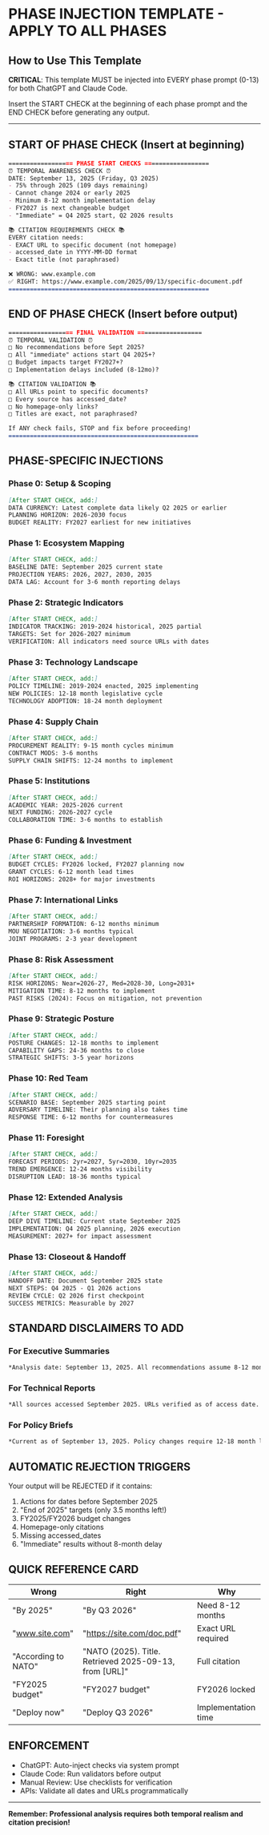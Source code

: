# PHASE INJECTION TEMPLATE - APPLY TO ALL PHASES

## How to Use This Template

**CRITICAL**: This template MUST be injected into EVERY phase prompt (0-13) for both ChatGPT and Claude Code.

Insert the START CHECK at the beginning of each phase prompt and the END CHECK before generating any output.

---

## START OF PHASE CHECK (Insert at beginning)

```markdown
================== PHASE START CHECKS ==================
⏰ TEMPORAL AWARENESS CHECK ⏰
DATE: September 13, 2025 (Friday, Q3 2025)
- 75% through 2025 (109 days remaining)
- Cannot change 2024 or early 2025
- Minimum 8-12 month implementation delay
- FY2027 is next changeable budget
- "Immediate" = Q4 2025 start, Q2 2026 results

📚 CITATION REQUIREMENTS CHECK 📚
EVERY citation needs:
- EXACT URL to specific document (not homepage)
- accessed_date in YYYY-MM-DD format
- Exact title (not paraphrased)

❌ WRONG: www.example.com
✅ RIGHT: https://www.example.com/2025/09/13/specific-document.pdf
========================================================
```

## END OF PHASE CHECK (Insert before output)

```markdown
================== FINAL VALIDATION ==================
⏰ TEMPORAL VALIDATION ⏰
□ No recommendations before Sept 2025?
□ All "immediate" actions start Q4 2025+?
□ Budget impacts target FY2027+?
□ Implementation delays included (8-12mo)?

📚 CITATION VALIDATION 📚
□ All URLs point to specific documents?
□ Every source has accessed_date?
□ No homepage-only links?
□ Titles are exact, not paraphrased?

If ANY check fails, STOP and fix before proceeding!
=====================================================
```

## PHASE-SPECIFIC INJECTIONS

### Phase 0: Setup & Scoping
```markdown
[After START CHECK, add:]
DATA CURRENCY: Latest complete data likely Q2 2025 or earlier
PLANNING HORIZON: 2026-2030 focus
BUDGET REALITY: FY2027 earliest for new initiatives
```

### Phase 1: Ecosystem Mapping
```markdown
[After START CHECK, add:]
BASELINE DATE: September 2025 current state
PROJECTION YEARS: 2026, 2027, 2030, 2035
DATA LAG: Account for 3-6 month reporting delays
```

### Phase 2: Strategic Indicators
```markdown
[After START CHECK, add:]
INDICATOR TRACKING: 2019-2024 historical, 2025 partial
TARGETS: Set for 2026-2027 minimum
VERIFICATION: All indicators need source URLs with dates
```

### Phase 3: Technology Landscape
```markdown
[After START CHECK, add:]
POLICY TIMELINE: 2019-2024 enacted, 2025 implementing
NEW POLICIES: 12-18 month legislative cycle
TECHNOLOGY ADOPTION: 18-24 month deployment
```

### Phase 4: Supply Chain
```markdown
[After START CHECK, add:]
PROCUREMENT REALITY: 9-15 month cycles minimum
CONTRACT MODS: 3-6 months
SUPPLY CHAIN SHIFTS: 12-24 months to implement
```

### Phase 5: Institutions
```markdown
[After START CHECK, add:]
ACADEMIC YEAR: 2025-2026 current
NEXT FUNDING: 2026-2027 cycle
COLLABORATION TIME: 3-6 months to establish
```

### Phase 6: Funding & Investment
```markdown
[After START CHECK, add:]
BUDGET CYCLES: FY2026 locked, FY2027 planning now
GRANT CYCLES: 6-12 month lead times
ROI HORIZONS: 2028+ for major investments
```

### Phase 7: International Links
```markdown
[After START CHECK, add:]
PARTNERSHIP FORMATION: 6-12 months minimum
MOU NEGOTIATION: 3-6 months typical
JOINT PROGRAMS: 2-3 year development
```

### Phase 8: Risk Assessment
```markdown
[After START CHECK, add:]
RISK HORIZONS: Near=2026-27, Med=2028-30, Long=2031+
MITIGATION TIME: 8-12 months to implement
PAST RISKS (2024): Focus on mitigation, not prevention
```

### Phase 9: Strategic Posture
```markdown
[After START CHECK, add:]
POSTURE CHANGES: 12-18 months to implement
CAPABILITY GAPS: 24-36 months to close
STRATEGIC SHIFTS: 3-5 year horizons
```

### Phase 10: Red Team
```markdown
[After START CHECK, add:]
SCENARIO BASE: September 2025 starting point
ADVERSARY TIMELINE: Their planning also takes time
RESPONSE TIME: 6-12 months for countermeasures
```

### Phase 11: Foresight
```markdown
[After START CHECK, add:]
FORECAST PERIODS: 2yr=2027, 5yr=2030, 10yr=2035
TREND EMERGENCE: 12-24 months visibility
DISRUPTION LEAD: 18-36 months typical
```

### Phase 12: Extended Analysis
```markdown
[After START CHECK, add:]
DEEP DIVE TIMELINE: Current state September 2025
IMPLEMENTATION: Q4 2025 planning, 2026 execution
MEASUREMENT: 2027+ for impact assessment
```

### Phase 13: Closeout & Handoff
```markdown
[After START CHECK, add:]
HANDOFF DATE: Document September 2025 state
NEXT STEPS: Q4 2025 - Q1 2026 actions
REVIEW CYCLE: Q2 2026 first checkpoint
SUCCESS METRICS: Measurable by 2027
```

## STANDARD DISCLAIMERS TO ADD

### For Executive Summaries
```markdown
*Analysis date: September 13, 2025. All recommendations assume 8-12 month minimum implementation delays. Budget impacts begin FY2027. Major capabilities require 18-24 month development.*
```

### For Technical Reports
```markdown
*All sources accessed September 2025. URLs verified as of access date. Implementation timelines account for procurement, legislative, and organizational constraints.*
```

### For Policy Briefs
```markdown
*Current as of September 13, 2025. Policy changes require 12-18 month legislative cycles. Budget allocations target FY2027 and beyond.*
```

## AUTOMATIC REJECTION TRIGGERS

Your output will be REJECTED if it contains:
1. Actions for dates before September 2025
2. "End of 2025" targets (only 3.5 months left!)
3. FY2025/FY2026 budget changes
4. Homepage-only citations
5. Missing accessed_dates
6. "Immediate" results without 8-month delay

## QUICK REFERENCE CARD

| Wrong | Right | Why |
|-------|-------|-----|
| "By 2025" | "By Q3 2026" | Need 8-12 months |
| "www.site.com" | "https://site.com/doc.pdf" | Exact URL required |
| "According to NATO" | "NATO (2025). Title. Retrieved 2025-09-13, from [URL]" | Full citation |
| "FY2025 budget" | "FY2027 budget" | FY2026 locked |
| "Deploy now" | "Deploy Q3 2026" | Implementation time |

## ENFORCEMENT

- ChatGPT: Auto-inject checks via system prompt
- Claude Code: Run validators before output
- Manual Review: Use checklists for verification
- APIs: Validate all dates and URLs programmatically

---

**Remember: Professional analysis requires both temporal realism and citation precision!**
